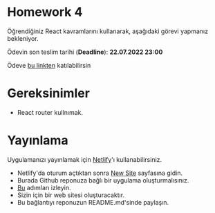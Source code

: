 # Homework 4

Öğrendiğiniz React kavramlarını kullanarak, aşağıdaki görevi yapmanız bekleniyor.

Ödevin son teslim tarihi (**Deadline**): **22.07.2022 23:00**

Ödeve [bu linkten](https://classroom.github.com/a/svGJ-qOn) katılabilirsin

# Gereksinimler

- React router kullnımak.


# Yayınlama

Uygulamanızı yayınlamak için [Netlify](https://www.netlify.com/)'ı kullanabilirsiniz.

- Netlify'da oturum açtıktan sonra [New Site](https://app.netlify.com/start) sayfasına gidin.
- Burada Github reponuza bağlı bir uygulama oluşturmalısınız.
- [Bu](https://www.netlify.com/blog/2016/09/29/a-step-by-step-guide-deploying-on-netlify/) adımları izleyin.
- Sizin için bir web sitesi oluşturacaktır.
- Bu bağlantıyı reponuzun README.md'sinde paylaşın.

